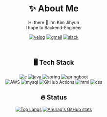 <div align=center>

# ✨ About Me

Hi there 👋 I'm Kim Jihyun<br>
I hope to Backend-Engineer
  
  [![velog](https://img.shields.io/badge/Velog-20C997?style=flat-round&logo=Velog&logoColor=white)](https://velog.io/@zo_meong)
  [![gmail](https://img.shields.io/badge/Gmail-D14836?style=flat-round&logo=gmail&logoColor=white)](mailto:legojhk@gmail.com)
  [![slack](https://img.shields.io/badge/Slack-4A154B?style=flat-round&logo=slack&logoColor=white)](slack://user?team=)

  <br>
  
  ## 🖥️ Tech Stack

  ![c](https://img.shields.io/badge/C%2B%2B-00599C?style=flat-round&logo=c%2B%2B&logoColor=white)
  ![java](https://img.shields.io/badge/Java-ED8B00?style=flat-round&logo=openjdk&logoColor=white)
  ![spring](https://img.shields.io/badge/Spring-6DB33F?style=flat-round&logo=spring&logoColor=white)
  ![springboot](https://img.shields.io/badge/Spring%20Boot-6DB33F?style=flat-round&logo=Spring%20Boot&logoColor=white)
  <br>
  ![AWS](https://img.shields.io/badge/AWS-%23FF9900.svg?style=flat-round&logo=amazon-aws&logoColor=white)
  ![mysql](https://img.shields.io/badge/MySQL-005C84?style=flat-round&logo=mysql&logoColor=white)
  ![GitHub Actions](https://img.shields.io/badge/GitHub%20Actions-2088FF?style=flat-round&logo=githubactions&logoColor=white)
  ![html](https://img.shields.io/badge/HTML-E34F26?style=flat-round&logo=html5&logoColor=white)
  ![css](https://img.shields.io/badge/CSS-1572B6?style=flat-round&logo=css3&logoColor=white)
  <br>

  ## 🔥 Status
  [![Top Langs](https://github-readme-stats.vercel.app/api/top-langs/?username=zomeong&layout=compact)](https://github.com/anuraghazra/github-readme-stats)
  [![Anurag's GitHub stats](https://github-readme-stats-one-bice.vercel.app/api?username=zomeong&show_icons=true&include_all_commits=true&count_private=true&role=OWNER,ORGANIZATION_MEMBER,COLLABORATOR)](https://github.com/zomeong/github-readme-stats)

<!-- <a href="https://github.com/zomeong/github-readme-stats">
    <img src="https://github-readme-stats-one-bice.vercel.app/api?username=zomeong&show_icons=true&include_all_commits=true&count_private=true&role=OWNER,ORGANIZATION_MEMBER,COLLABORATOR" />
</a> -->

</div>
